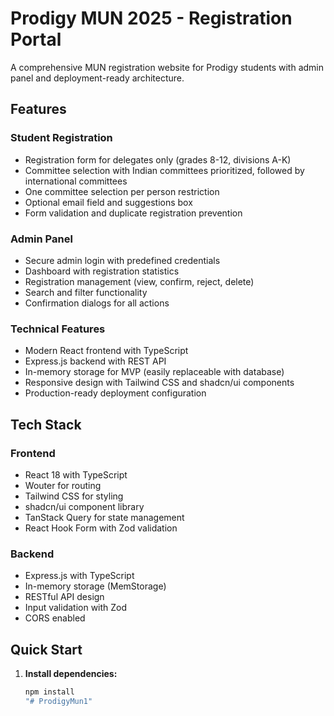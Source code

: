 # Prodigy MUN 2025 - Registration Portal

A comprehensive MUN registration website for Prodigy students with admin panel and deployment-ready architecture.

## Features

### Student Registration
- Registration form for delegates only (grades 8-12, divisions A-K)
- Committee selection with Indian committees prioritized, followed by international committees
- One committee selection per person restriction
- Optional email field and suggestions box
- Form validation and duplicate registration prevention

### Admin Panel
- Secure admin login with predefined credentials
- Dashboard with registration statistics
- Registration management (view, confirm, reject, delete)
- Search and filter functionality
- Confirmation dialogs for all actions

### Technical Features
- Modern React frontend with TypeScript
- Express.js backend with REST API
- In-memory storage for MVP (easily replaceable with database)
- Responsive design with Tailwind CSS and shadcn/ui components
- Production-ready deployment configuration

## Tech Stack

### Frontend
- React 18 with TypeScript
- Wouter for routing
- Tailwind CSS for styling
- shadcn/ui component library
- TanStack Query for state management
- React Hook Form with Zod validation

### Backend
- Express.js with TypeScript
- In-memory storage (MemStorage)
- RESTful API design
- Input validation with Zod
- CORS enabled

## Quick Start

1. **Install dependencies:**
   ```bash
   npm install
   "# ProdigyMun1" 
